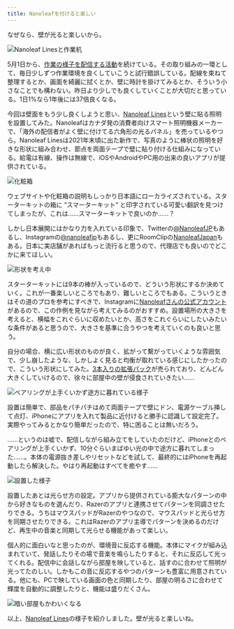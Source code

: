 ```yaml
---
title: Nanoleafを付けると楽しい
---
```

なぜなら、壁が光ると楽しいから。

![](https://lh3.googleusercontent.com/ZmBozN5HP9qiafetRRRIM7w1SxQxtuf4mH6U8esv8ISZQGEUWlYvuqqiXNKoPo31VtvgfdZvYLkmjjHjvdQzY79Q_QPbmxtg-AYkac1bpquB6Qks-BCG-hZ9dnEdsbyAruAHpU7JqGu_0mq6ua4mY_E "Nanoleaf Linesと作業机")

5月1日から、[作業の様子を配信する活動](https://www.youtube.com/c/r7kamura)を続けている。その取り組みの一環として、毎日少しずつ作業環境を良くしていこうと試行錯誤している。配線を束ねて整理するとか、画面を綺麗に拭くとか、壁に時計を掛けてみるとか、そういう小さなことでも構わない。昨日より少しでも良くしていくことが大切だと思っている。1日1%なら1年後には37倍良くなる。

今回は壁面をもう少し良くしようと思い、[Nanoleaf Lines](https://www.amazon.co.jp/dp/B09MS3359S)という壁に貼る照明を設置してみた。Nanoleafはカナダ発の消費者向けスマート照明機器メーカーで、「海外の配信者がよく壁に付けてる六角形の光るパネル」を売っているやつら。Nanoleaf Linesは2021年末頃に出た新作で、写真のように棒状の照明を好きな形状に組み合わせ、節点を両面テープで壁に貼り付ける仕組みになっている。給電は有線、操作は無線で、iOSやAndroidやPC用の出来の良いアプリが提供されている。

![](https://lh5.googleusercontent.com/pMv37Snqwo4z-bbj-cwdGjoruMHU0inVTdxd6ojKXovRMUXExFH3jUWV1RwirKmTFfkwXIV5l5J5FmxsNEd1-ShjoQuHKyTU6U9AeBzyNuP-w4XSz6UOfdLrE7lwRNS8-irnFgsi-0Zin3gS71nXOY0 "化粧箱")

ウェブサイトや化粧箱の説明もしっかり日本語にローカライズされている。スターターキットの箱に “スマーターキット” と印字されている可愛い翻訳を見つけてしまったが、これは……スマーターキットで良いのか……？

しかし日本展開にはかなり力を入れている印象で、Twitterの[@NanoleafJP](https://twitter.com/NanoleafJP)もあるし、Instagramの[@nanoleafjp](https://www.instagram.com/nanoleafjp/)もあるし、更にRoomClipの[NanoleafJapan](https://roomclip.jp/myroom/5824865)もある。日本に実店舗があればもっと流行ると思うので、代理店でも良いのでどこかに来てほしい。

![](https://lh6.googleusercontent.com/6zFBPAWWypKvLnJanSHAz1LvgP3Gmdos5Vej1JauNo-Ag6tRCmH7P3Ku-7KTBHpzGkMJHkaf3nIf46GPEqSmjV1HdVs35zoRHLj9QSu9XWexHmApXGIGypZOS5HydYAqlAaxtEulPTNJGNushf8HVw "形状を考え中")

スターターキットには9本の棒が入っているので、どういう形状にするか決めていく。これが一番楽しいところでもあり、難しいところでもある。こういうときはその道のプロを参考にすべきで、Instagramに[Nanoleafさんの公式アカウント](https://www.instagram.com/nanoleaf/)があるので、この作例を見ながら考えてみるのがおすすめ。設置場所の大きさを考えると、横幅をこれぐらいに収めたいとか、高さをこれぐらいにしたいみたいな条件があると思うので、大きさを基準に合うやつを考えていくのも良いと思う。

自分の場合、横に広い形状のものが良く、拡がって繋がっていくような雰囲気で、少し崩したような、しかしよく見ると均衡が取れている感じにしたかったので、こういう形状にしてみた。[3本入りの拡張パック](https://www.amazon.co.jp/dp/B09JHSG2R5)が売られており、どんどん大きくしていけるので、徐々に部屋中の壁が侵食されていきたい……

![](https://lh4.googleusercontent.com/--2jdZviKPgc_dCNWIGHMqPTeTNQ431YihFLLiyrhKkagedNcnLa09Od-doumPW5U8bjWwxJ8qlTA-UUYsPUiNtQCVna1m1exlbvHWKHsQG0A55Kno530i1xyjs9mFWMzE4HQO_o-iUsZr9Gybg2Hw "ペアリングが上手くいかず途方に暮れている様子")

設置は簡単で、部品をパチパチはめて両面テープで壁にドン、電源ケーブル挿して点灯、iPhoneにアプリを入れて製品に近付けると勝手に認識して設定完了。実際やってみるとかなり簡単だったので、特に困ることは無いだろう。

……というのは嘘で、配信しながら組み立てをしていたのだけど、iPhoneとのペアリングが上手くいかず、10分ぐらいまばゆい光の中で途方に暮れてしまった……。本体の電源抜き差しやリセットなどを試して、最終的にはiPhoneを再起動したら解決した。やはり再起動はすべてを癒やす……

![](https://lh3.googleusercontent.com/h7b_cehi21j6atamtm1jg8BgTwV3hBNKWN_eezb3jA-Er2MSth7ErsEn8tL290Qu-9MEPqLAR7zSRcLgn8HTYfydenXISinu9Btc-_o45Vnm8HryKfLT1fyE_wVOs4JDsnSN472eM8PQkH1S8iWH0Uc "設置した様子")

設置したあとは光らせ方の設定。アプリから提供されている膨大なパターンの中から好きなものを選んだり、Razerのアプリと連携させてパターンを同調させたりできる。うちはマウスパッドがRazerのやつなので、マウスパッドと光らせ方を同期させたりできる。これはRazerのアプリ主導でパターンを決めるのだけど、再生中の音楽と同期して光らせる機能があって楽しい。

個人的に面白いなと思ったのが、環境音に反応する機能。本体にマイクが組み込まれていて、発話したりその場で音楽を鳴らしたりすると、それに反応して光ってくれる。配信中に会話しながら部屋を映していると、話すのに合わせて照明が光ってたのしい。しかもこの音に反応するやつのパターンも豊富に用意されている。他にも、PCで映している画面の色と同期したり、部屋の明るさに合わせて輝度を自動的に調整したりと、機能は盛りだくさん。

![](https://lh3.googleusercontent.com/HPtJ_ZUIxsRcSxLIE9tklKdcZCu_x3lXgg1BHHjHkHMuwB_5PHxSs3lri7JccpfaT8QOBmQo8S8MN6aiTDM9cO5nMBATxbOO8zJy6Wh7sL-QUFaG-zOtyQOoTX66iJMNmYPHxCrayhgkL_u4gxS92SM "暗い部屋もかわいくなる")

以上、[Nanoleaf Lines](https://www.amazon.co.jp/dp/B09MS3359S)の様子を紹介しました。壁が光ると楽しいね。
